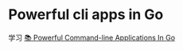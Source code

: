 # Powerful cli apps in Go

学习 [📚 Powerful Command-line Applications In Go](https://www.amazon.com/Powerful-Command-Line-Applications-Go-Maintainable/dp/168050696X)
